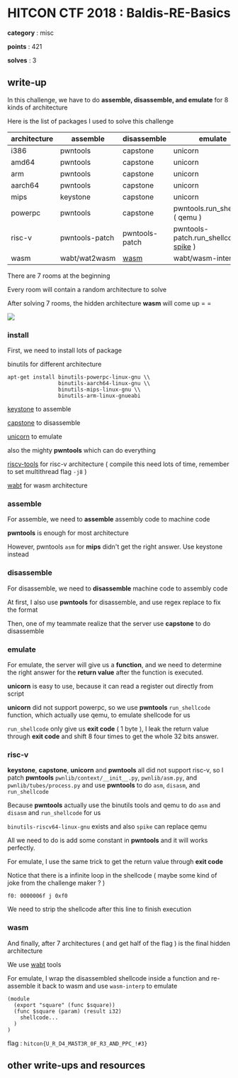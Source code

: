 # HITCON CTF 2018 : Baldis-RE-Basics

**category** : misc

**points** : 421

**solves** : 3

## write-up

In this challenge, we have to do **assemble, disassemble, and emulate** for 8 kinds of architecture

Here is the list of packages I used to solve this challenge

| architecture | assemble | disassemble | emulate |
| --- | --- | --- | --- |
| i386 | pwntools | capstone | unicorn |
| amd64 | pwntools | capstone | unicorn |
| arm | pwntools | capstone | unicorn |
| aarch64 | pwntools | capstone | unicorn |
| mips | keystone | capstone | unicorn |
| powerpc | pwntools | capstone | pwntools.run_shellcode ( qemu ) |
| risc-v | pwntools-patch | pwntools-patch | pwntools-patch.run_shellcode ( [spike](https://github.com/riscv/riscv-isa-sim) )  |
| wasm | wabt/wat2wasm | [wasm](https://github.com/athre0z/wasm) | wabt/wasm-interp |

There are 7 rooms at the beginning

Every room will contain a random architecture to solve

After solving 7 rooms, the hidden architecture **wasm** will come up = =

![](https://i.imgur.com/QaXisdl.png)

### install

First, we need to install lots of package

binutils for different architecture

```
apt-get install binutils-powerpc-linux-gnu \\
                binutils-aarch64-linux-gnu \\
                binutils-mips-linux-gnu \\
                binutils-arm-linux-gnueabi
```

[keystone](http://www.keystone-engine.org/) to assemble

[capstone](http://www.capstone-engine.org/) to disassemble

[unicorn](https://www.unicorn-engine.org/) to emulate

also the mighty **pwntools** which can do everything

[riscv-tools](https://github.com/riscv/riscv-tools) for risc-v architecture ( compile this need lots of time, remember to set multithread flag `-j8` )

[wabt](https://github.com/WebAssembly/wabt) for wasm architecture

### assemble

For assemble, we need to **assemble** assembly code to machine code

**pwntools** is enough for most architecture

However, pwntools `asm` for **mips** didn't get the right answer. Use keystone instead

### disassemble

For disassemble, we need to **disassemble** machine code to assembly code

At first, I also use **pwntools** for disassemble, and use regex replace to fix the format

Then, one of my teammate realize that the server use **capstone** to do disassemble

### emulate

For emulate, the server will give us a **function**, and we need to determine the right answer for the **return value** after the function is executed.

**unicorn** is easy to use, because it can read a register out directly from script

**unicorn** did not support powerpc, so we use **pwntools** `run_shellcode` function, which actually use qemu, to emulate shellcode for us

`run_shellcode` only give us **exit code** ( 1 byte ), I leak the return value through **exit code** and shift 8 four times to get the whole 32 bits answer.

### risc-v

**keystone**, **capstone**, **unicorn** and **pwntools** all did not support risc-v, so I patch **pwntools** `pwnlib/context/__init__.py`, `pwnlib/asm.py`, and `pwnlib/tubes/process.py` and use **pwntools** to do `asm`, `disasm`, and `run_shellcode`

Because **pwntools** actually use the binutils tools and qemu to do `asm` and `disasm` and `run_shellcode` for us

`binutils-riscv64-linux-gnu` exists and also `spike` can replace qemu

All we need to do is add some constant in **pwntools** and it will works perfectly.

For emulate, I use the same trick to get the return value through **exit code**

Notice that there is a infinite loop in the shellcode ( maybe some kind of joke from the challenge maker ? )

`f0: 0000006f j 0xf0`

We need to strip the shellcode after this line to finish execution

### wasm

And finally, after 7 architectures ( and get half of the flag ) is the final hidden architecture

We use [wabt](https://github.com/WebAssembly/wabt) tools

For emulate, I wrap the disassembled shellcode inside a function and re-assemble it back to wasm and use `wasm-interp` to emulate

```
(module
  (export "square" (func $square))
  (func $square (param) (result i32)
    shellcode...
  )
)
```

flag : `hitcon{U_R_D4_MA5T3R_0F_R3_AND_PPC_!#3}`

## other write-ups and resources
